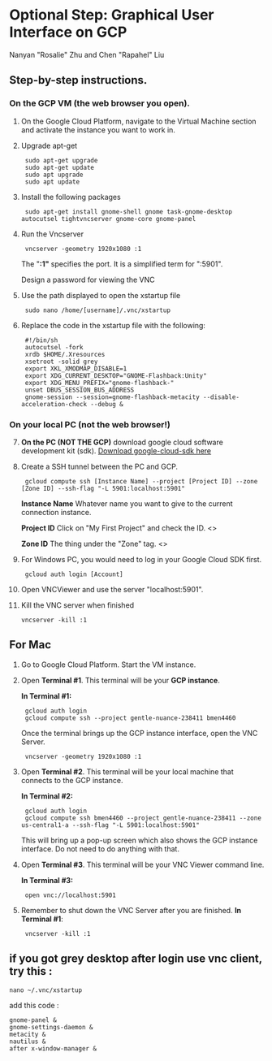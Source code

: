 # Optional Step: Graphical User Interface on GCP
Nanyan "Rosalie" Zhu and Chen "Rapahel" Liu

## Step-by-step instructions.
### On the GCP VM (the web browser you open).
1. On the Google Cloud Platform, navigate to the Virtual Machine section and activate the instance you want to work in.
2. Upgrade apt-get

        sudo apt-get upgrade
        sudo apt-get update
        sudo apt upgrade
        sudo apt update

3. Install the following packages

        sudo apt-get install gnome-shell gnome task-gnome-desktop autocutsel tightvncserver gnome-core gnome-panel
        

4. Run the Vncserver

        vncserver -geometry 1920x1080 :1

    The "**:1"** specifies the port. It is a simplified term for ":5901".

    Design a password for viewing the VNC
    
5. Use the path displayed to open the xstartup file

        sudo nano /home/[username]/.vnc/xstartup

6. Replace the code in the xstartup file with the following:

        #!/bin/sh
        autocutsel -fork
        xrdb $HOME/.Xresources
        xsetroot -solid grey
        export XKL_XMODMAP_DISABLE=1
        export XDG_CURRENT_DESKTOP="GNOME-Flashback:Unity"
        export XDG_MENU_PREFIX="gnome-flashback-"
        unset DBUS_SESSION_BUS_ADDRESS
        gnome-session --session=gnome-flashback-metacity --disable-acceleration-check --debug &

### On your local PC (not the web browser!)
7. **On the PC (NOT THE GCP)** download google cloud software development kit (sdk).
        [Download google-cloud-sdk here](https://cloud.google.com/sdk/docs/downloads-versioned-archives)

8. Create a SSH tunnel between the PC and GCP.

        gcloud compute ssh [Instance Name] --project [Project ID] --zone [Zone ID] --ssh-flag "-L 5901:localhost:5901"

    **Instance Name** Whatever name you want to give to the current connection instance.
    
    **Project ID** Click on "My First Project" and check the ID.
    <>
    
    **Zone ID** The thing under the "Zone" tag.
    <>

9. For Windows PC, you would need to log in your Google Cloud SDK first.

        gcloud auth login [Account]

10. Open VNCViewer and use the server "localhost:5901".
11. Kill the VNC server when finished

        vncserver -kill :1
        
        
## For Mac

1. Go to Google Cloud Platform. Start the VM instance.
2. Open **Terminal #1**. This terminal will be your **GCP instance**.

    **In Terminal #1:**

        gcloud auth login
        gcloud compute ssh --project gentle-nuance-238411 bmen4460

    Once the terminal brings up the GCP instance interface, open the VNC Server.

        vncserver -geometry 1920x1080 :1

3. Open **Terminal #2**. This terminal will be your local machine that connects to the GCP instance.

    **In Terminal #2:**

        gcloud auth login
        gcloud compute ssh bmen4460 --project gentle-nuance-238411 --zone us-central1-a --ssh-flag "-L 5901:localhost:5901"

    This will bring up a pop-up screen which also shows the GCP instance interface. Do not need to do anything with that.

4. Open **Terminal #3**. This terminal will be your VNC Viewer command line.

    **In Terminal #3:**

        open vnc://localhost:5901

5. Remember to shut down the VNC Server after you are finished. **In Terminal #1**:

        vncserver -kill :1
        
        
        
        
        
        
## **if you got grey desktop after login use vnc client, try this :**
  ```
  nano ~/.vnc/xstartup
  ```
  add this code :
  ```
  gnome-panel &
  gnome-settings-daemon &
  metacity &
  nautilus &
  after x-window-manager &
  ```
